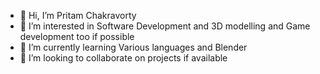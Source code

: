 - 👋 Hi, I’m Pritam Chakravorty
- 👀 I’m interested in Software Development and 3D modelling and Game development too if possible 
- 🌱 I’m currently learning Various languages and Blender
- 💞️ I’m looking to collaborate on projects if available 


<!---
Pritam-Git6E/Pritam-Git6E is a ✨ special ✨ repository because its `README.md` (this file) appears on your GitHub profile.
You can click the Preview link to take a look at your changes.
--->
